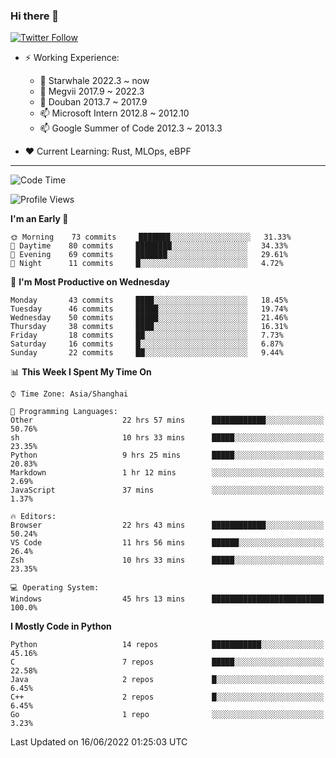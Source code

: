 ### Hi there 👋

[![Twitter Follow](https://img.shields.io/twitter/follow/tianweidut?style=social)](https://twitter.com/tianweidut)

- ⚡ Working Experience:
  - 🔭 Starwhale 2022.3 ~ now
  - 🌱 Megvii 2017.9 ~ 2022.3
  - 🌱 Douban 2013.7 ~ 2017.9
  - 📫 Microsoft Intern 2012.8 ~ 2012.10
  - 📫 Google Summer of Code 2012.3 ~ 2013.3

- ❤️ Current Learning: Rust, MLOps, eBPF

---
<!--START_SECTION:waka-->
![Code Time](http://img.shields.io/badge/Code%20Time-0%20secs-blue)

![Profile Views](http://img.shields.io/badge/Profile%20Views-0-blue)

**I'm an Early 🐤** 

```text
🌞 Morning    73 commits     ███████░░░░░░░░░░░░░░░░░░   31.33% 
🌆 Daytime    80 commits     ████████░░░░░░░░░░░░░░░░░   34.33% 
🌃 Evening    69 commits     ███████░░░░░░░░░░░░░░░░░░   29.61% 
🌙 Night      11 commits     █░░░░░░░░░░░░░░░░░░░░░░░░   4.72%

```
📅 **I'm Most Productive on Wednesday** 

```text
Monday       43 commits     ████░░░░░░░░░░░░░░░░░░░░░   18.45% 
Tuesday      46 commits     █████░░░░░░░░░░░░░░░░░░░░   19.74% 
Wednesday    50 commits     █████░░░░░░░░░░░░░░░░░░░░   21.46% 
Thursday     38 commits     ████░░░░░░░░░░░░░░░░░░░░░   16.31% 
Friday       18 commits     ██░░░░░░░░░░░░░░░░░░░░░░░   7.73% 
Saturday     16 commits     █░░░░░░░░░░░░░░░░░░░░░░░░   6.87% 
Sunday       22 commits     ██░░░░░░░░░░░░░░░░░░░░░░░   9.44%

```


📊 **This Week I Spent My Time On** 

```text
⌚︎ Time Zone: Asia/Shanghai

💬 Programming Languages: 
Other                    22 hrs 57 mins      ████████████░░░░░░░░░░░░░   50.76% 
sh                       10 hrs 33 mins      █████░░░░░░░░░░░░░░░░░░░░   23.35% 
Python                   9 hrs 25 mins       █████░░░░░░░░░░░░░░░░░░░░   20.83% 
Markdown                 1 hr 12 mins        ░░░░░░░░░░░░░░░░░░░░░░░░░   2.69% 
JavaScript               37 mins             ░░░░░░░░░░░░░░░░░░░░░░░░░   1.37%

🔥 Editors: 
Browser                  22 hrs 43 mins      ████████████░░░░░░░░░░░░░   50.24% 
VS Code                  11 hrs 56 mins      ██████░░░░░░░░░░░░░░░░░░░   26.4% 
Zsh                      10 hrs 33 mins      █████░░░░░░░░░░░░░░░░░░░░   23.35%

💻 Operating System: 
Windows                  45 hrs 13 mins      █████████████████████████   100.0%

```

**I Mostly Code in Python** 

```text
Python                   14 repos            ███████████░░░░░░░░░░░░░░   45.16% 
C                        7 repos             █████░░░░░░░░░░░░░░░░░░░░   22.58% 
Java                     2 repos             █░░░░░░░░░░░░░░░░░░░░░░░░   6.45% 
C++                      2 repos             █░░░░░░░░░░░░░░░░░░░░░░░░   6.45% 
Go                       1 repo              ░░░░░░░░░░░░░░░░░░░░░░░░░   3.23%

```



 Last Updated on 16/06/2022 01:25:03 UTC
<!--END_SECTION:waka-->